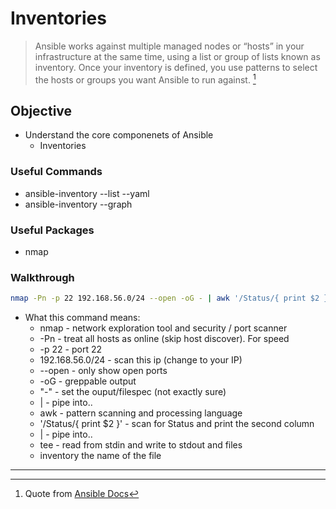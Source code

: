 # Inventories

> Ansible works against multiple managed nodes or “hosts” in your infrastructure at the same time, using a list or group of lists known as inventory. Once your inventory is defined, you use patterns to select the hosts or groups you want Ansible to run against. [^inventory]

## Objective
- Understand the core componenets of Ansible
	- Inventories


### Useful Commands

* ansible-inventory --list --yaml
* ansible-inventory --graph


### Useful Packages
- nmap

### Walkthrough

```zsh
nmap -Pn -p 22 192.168.56.0/24 --open -oG - | awk '/Status/{ print $2 }' | tee inventory
```
- What this command means:
	- nmap - network exploration tool and security / port scanner
	- -Pn  - treat all hosts as online (skip host discover). For speed
	- -p 22 - port 22
	- 192.168.56.0/24 - scan this ip (change to your IP)
	- --open - only show open ports
	- -oG - greppable output
	- "-" - set the ouput/filespec (not exactly sure)
	- | - pipe into..
	- awk - pattern scanning and processing language
	- '/Status/{ print $2 }' - scan for Status and print the second column
	- | - pipe into..
	- tee - read from stdin and write to stdout and files
	- inventory the name of the file



















---
[^inventory]: Quote from [Ansible Docs](https://docs.ansible.com/ansible/latest/user_guide/intro_inventory.html)


